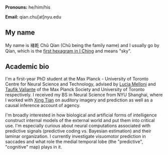 **Pronouns:** he/him/his

**Email:** qian.chu[at]nyu.edu

## My name

My name is 褚乾 Chǔ Qían (Chǔ being the family name) and I usually go by Qían, which is the [first hexagram in I Ching](https://en.wikipedia.org/wiki/I_Ching#Hexagrams) and means "sky".

## Academic bio

I'm a first-year PhD student at the Max Planck - University of Toronto Centre for Neural Science and Technology, advised by [Lucia Melloni](https://www.aesthetics.mpg.de/en/the-institute/people/lucia-melloni-en.html) and [Taufik Valiante](https://surgery.utoronto.ca/faculty/taufik-valiante) of the Max Planck Society and University of Toronto respectively. I received my BS in Neural Science from NYU Shanghai, where I worked with [Xing Tian](https://bcs.shanghai.nyu.edu/en/peoples/faculty-affiliates/xing-tian) on auditory imagery and prediction as well as a causal inference account of agency.

I'm broadly interested in how biological and artificial forms of intelligence construct internal models of the external world and put them into critical use. I'm especially curious about neural computations associated with predictive signals (predictive coding vs. Bayesian estimation) and their laminar organization. I currently investigate visuomotor prediction in saccades and what role the medial temporal lobe (the "predictive", "cognitive" map) plays in it.
